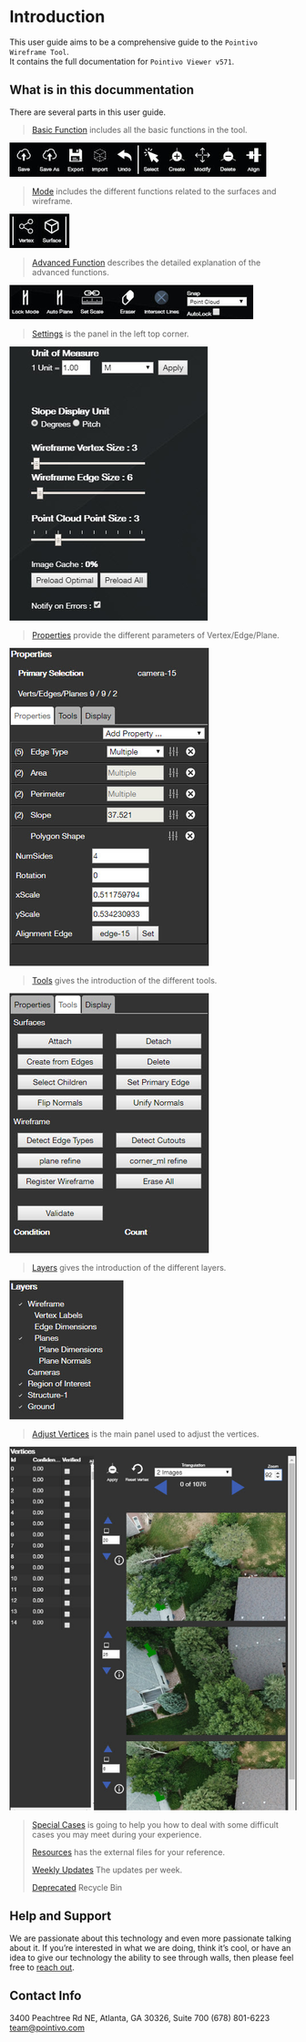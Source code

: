 # Introduction

This user guide aims to be a comprehensive guide to the `Pointivo Wireframe Tool`.  
It contains the full documentation for `Pointivo Viewer v571`.

## What is in this docummentation

There are several parts in this user guide.

> [Basic Function](basic-function/) includes all the basic functions in the tool.

![](.gitbook/assets/basic.jpg)

> [Mode](mode/) includes the different functions related to the surfaces and wireframe.

![](.gitbook/assets/mode.jpg)

> [Advanced Function](advanced-function/) describes the detailed explanation of the advanced functions.

![](.gitbook/assets/advanced.jpg)

> [Settings](https://github.com/tianzem/Gitbook/tree/9daf3d0ae4e5dcd3fdfdc7aef81c25a9fcfb17c2/settings/README.md) is the panel in the left top corner.

![](.gitbook/assets/settings.jpg)

> [Properties](https://github.com/tianzem/Gitbook/tree/9daf3d0ae4e5dcd3fdfdc7aef81c25a9fcfb17c2/properties.md) provide the different parameters of Vertex/Edge/Plane.

![](.gitbook/assets/properties%20%281%29.jpg)

> [Tools](tools/) gives the introduction of the different tools.

![](.gitbook/assets/tools.jpg)

> [Layers](https://github.com/tianzem/Gitbook/tree/57b312b2392acd1ec61ea89008b818bb15ad8965/layers/README.md) gives the introduction of the different layers.

![](.gitbook/assets/layers%20%281%29.jpg)

> [Adjust Vertices](https://github.com/tianzem/Gitbook/tree/57b312b2392acd1ec61ea89008b818bb15ad8965/adjust-vertices/README.md) is the main panel used to adjust the vertices.

![](.gitbook/assets/adjust.jpg)

> [Special Cases](special-cases/) is going to help you how to deal with some difficult cases you may meet during your experience.
>
> [Resources](https://github.com/tianzem/Gitbook/tree/57b312b2392acd1ec61ea89008b818bb15ad8965/resources/README.md) has the external files for your reference.
>
> [Weekly Updates](https://github.com/tianzem/Gitbook/tree/57b312b2392acd1ec61ea89008b818bb15ad8965/weekly-updates.md) The updates per week.
>
> [Deprecated](https://github.com/tianzem/Gitbook/tree/57b312b2392acd1ec61ea89008b818bb15ad8965/deprecated.md) Recycle Bin

## Help and Support

We are passionate about this technology and even more passionate talking about it. If you’re interested in what we are doing, think it’s cool, or have an idea to give our technology the ability to see through walls, then please feel free to [reach out](http://pointivo.com/contact/).

## Contact Info

3400 Peachtree Rd NE, Atlanta, GA 30326, Suite 700 \(678\) 801-6223  
team@pointivo.com

